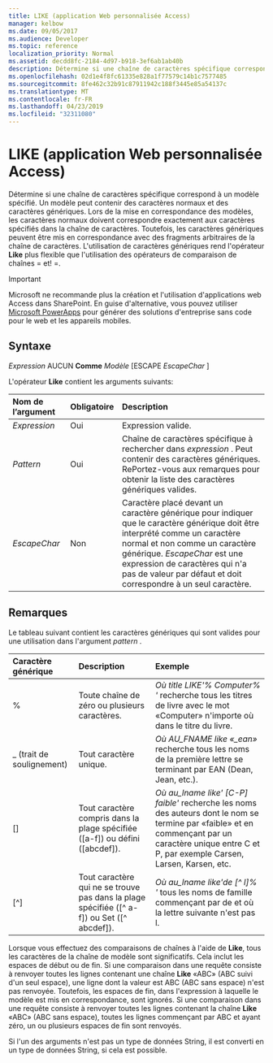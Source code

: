 ```yaml
---
title: LIKE (application Web personnalisée Access)
manager: kelbow
ms.date: 09/05/2017
ms.audience: Developer
ms.topic: reference
localization_priority: Normal
ms.assetid: decdd8fc-2184-4d97-b918-3ef6ab1ab40b
description: Détermine si une chaîne de caractères spécifique correspond à un modèle spécifié. Un modèle peut contenir des caractères normaux et des caractères génériques. Lors de la mise en correspondance des modèles, les caractères normaux doivent correspondre exactement aux caractères spécifiés dans la chaîne de caractères. Toutefois, les caractères génériques peuvent être mis en correspondance avec des fragments arbitraires de la chaîne de caractères. L'utilisation de caractères génériques rend l'opérateur LIKE plus flexible que l'utilisation des opérateurs de comparaison de chaînes = et! =.
ms.openlocfilehash: 02d1e4f8fc61335e828a1f77579c14b1c7577485
ms.sourcegitcommit: 8fe462c32b91c87911942c188f3445e85a54137c
ms.translationtype: MT
ms.contentlocale: fr-FR
ms.lasthandoff: 04/23/2019
ms.locfileid: "32311080"
---
```

# <a name="like-access-custom-web-app"></a>LIKE (application Web personnalisée Access)

Détermine si une chaîne de caractères spécifique correspond à un modèle spécifié. Un modèle peut contenir des caractères normaux et des caractères génériques. Lors de la mise en correspondance des modèles, les caractères normaux doivent correspondre exactement aux caractères spécifiés dans la chaîne de caractères. Toutefois, les caractères génériques peuvent être mis en correspondance avec des fragments arbitraires de la chaîne de caractères. L'utilisation de caractères génériques rend l'opérateur **Like** plus flexible que l'utilisation des opérateurs de comparaison de chaînes = et! =. 
  
> [!IMPORTANT]
> Microsoft ne recommande plus la création et l'utilisation d'applications web Access dans SharePoint. En guise d'alternative, vous pouvez utiliser [Microsoft PowerApps](https://powerapps.microsoft.com/en-us/) pour générer des solutions d'entreprise sans code pour le web et les appareils mobiles. 
  
## <a name="syntax"></a>Syntaxe

 *Expression*  AUCUN **Comme** *Modèle*  [ESCAPE *EscapeChar* ] 
  
L'opérateur **Like** contient les arguments suivants: 
  
|**Nom de l’argument**|**Obligatoire**|**Description**|
|:-----|:-----|:-----|
| *Expression*  <br/> |Oui  <br/> |Expression valide.  <br/> |
| *Pattern*  <br/> |Oui  <br/> |Chaîne de caractères spécifique à rechercher dans *expression* . Peut contenir des caractères génériques. RePortez-vous aux remarques pour obtenir la liste des caractères génériques valides.  <br/> |
| *EscapeChar*  <br/> |Non  <br/> |Caractère placé devant un caractère générique pour indiquer que le caractère générique doit être interprété comme un caractère normal et non comme un caractère générique.  *EscapeChar* est une expression de caractères qui n'a pas de valeur par défaut et doit correspondre à un seul caractère.  <br/> |
   
## <a name="remarks"></a>Remarques

Le tableau suivant contient les caractères génériques qui sont valides pour une utilisation dans l'argument *pattern* . 
  
|**Caractère générique**|**Description**|**Exemple**|
|:-----|:-----|:-----|
|%  <br/> |Toute chaîne de zéro ou plusieurs caractères.  <br/> | *Où title LIKE'% Computer% '* recherche tous les titres de livre avec le mot «Computer» n'importe où dans le titre du livre.  <br/> |
|_ (trait de soulignement)  <br/> |Tout caractère unique.  <br/> | *Où AU_FNAME like «_ean»* recherche tous les noms de la première lettre se terminant par EAN (Dean, Jean, etc.).  <br/> |
|[]  <br/> |Tout caractère compris dans la plage spécifiée ([a-f]) ou défini ([abcdef]).  <br/> | *Où au_lname like' [C-P] faible'* recherche les noms des auteurs dont le nom se termine par «faible» et en commençant par un caractère unique entre C et P, par exemple Carsen, Larsen, Karsen, etc.  <br/> |
|[^]  <br/> |Tout caractère qui ne se trouve pas dans la plage spécifiée ([^ a-f]) ou Set ([^ abcdef]).  <br/> | *Où au_lname like'de [^ l]% '* tous les noms de famille commençant par de et où la lettre suivante n'est pas l.  <br/> |
   
Lorsque vous effectuez des comparaisons de chaînes à l'aide de **Like**, tous les caractères de la chaîne de modèle sont significatifs. Cela inclut les espaces de début ou de fin. Si une comparaison dans une requête consiste à renvoyer toutes les lignes contenant une chaîne **Like** «ABC» (ABC suivi d'un seul espace), une ligne dont la valeur est ABC (ABC sans espace) n'est pas renvoyée. Toutefois, les espaces de fin, dans l'expression à laquelle le modèle est mis en correspondance, sont ignorés. Si une comparaison dans une requête consiste à renvoyer toutes les lignes contenant la chaîne **Like** «ABC» (ABC sans espace), toutes les lignes commençant par ABC et ayant zéro, un ou plusieurs espaces de fin sont renvoyés. 
  
Si l'un des arguments n'est pas un type de données String, il est converti en un type de données String, si cela est possible.
  

